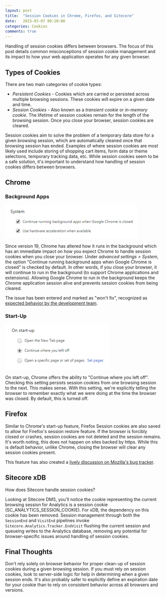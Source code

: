 ```yaml
---
layout: post
title:  "Session Cookies in Chrome, Firefox, and Sitecore"
date:   2015-03-07 00:20:00
categories: Cookies
comments: true
---
```


Handling of session cookies differs between browsers. The focus of this post details common misconceptions of session cookie management and its impact to how your web application operates for any given browser.

## Types of Cookies

There are two main categories of cookie types:

* *Persistent Cookies* - Cookies which are carried or persisted across multiple browsing sessions. These cookies will expire on a given date and time.
* *Session Cookies* - Also known as a _transient cookie_ or _in-memory cookie_. The lifetime of session cookies remain for the length of the browsing session. Once you close your browser, session cookies are cleared. 
	
Session cookies aim to solve the problem of a temporary data store for a given browsing session, which are automatically cleaned once that browsing session has ended. Examples of where session cookies are most likely used include storing of shopping cart items, form data or theme selections, temporary tracking data, etc. While session cookies seem to be a safe solution, it's important to understand how handling of session cookies differs between browsers. 

## Chrome

### Background Apps

![background-apps](/assets/images/chrome-background.png)

Since version 19, Chrome has altered how it runs in the background which has an immediate impact on how you expect Chrome to handle session cookies when you close your browser. Under _advanced settings > System_, the option "Continue running background apps when Google Chrome is closed" is checked by default. In other words, if you close your browser, it will continue to run in the background (to support Chrome applications and extensions). Allowing Google Chrome to run in the background keeps the Chrome application session alive and prevents session cookies from being cleared. 

The issue has been entered and marked as "won't fix", recognized as <a href="https://code.google.com/p/chromium/issues/detail?id=128513" target="_blank">expected behavior by the development team</a>.

### Start-Up

![start-up](/assets/images/chrome-startup.png)

On start-up, Chrome offers the ability to "Continue where you left off". Checking this setting persists session cookies from one browsing session to the next. This makes sense. With this setting, we're explicitly telling the browser to remember exactly what we were doing at the time the browser was closed. By default, this is turned off. 

## Firefox 

Similar to Chrome's start-up feature, Firefox Session cookies are also saved to allow for Firefox's session restore feature. If the browser is forcibly closed or crashes, session cookies are not deleted and the session remains. It's worth noting, this does not happen on sites backed by https. While this is default behavior, unlike Chrome, closing the browser will clear any session cookies present.

This feature has also created a <a href="https://bugzilla.mozilla.org/buglist.cgi?bug_id=337551,345830,358042,362212,369289,375182,376605,377233,381940,395749,398827,399748,417711,431547,437911,441544,576845" target="_blank">lively discussion on Mozilla's bug tracker</a>.

## Sitecore xDB

How does Sitecore handle session cookies?

Looking at Sitecore DMS, you'll notice the cookie representing the current browsing session for Analytics is a session cookie (SC_ANALYTICS_SESSION_COOKIE). For xDB, the dependency on this cookie has been removed. Session management through both the ```SessionEnd``` and ```VisitEnd``` pipelines invoke ```Sitecore.Analytics.Tracker.EndVisit``` flushing the current session and queueing writes to the Analytics database, removing any potential for browser-specific issues around handling of session cookies.

## Final Thoughts

Don't rely solely on browser behavior for proper clean-up of session cookies during a given browsing session. If you must rely on session cookies, look to server-side logic for help in determining when a given session ends. It's also probably safer to explicitly define an expiration date for your cookie than to rely on consistent behavior across all browsers and versions.